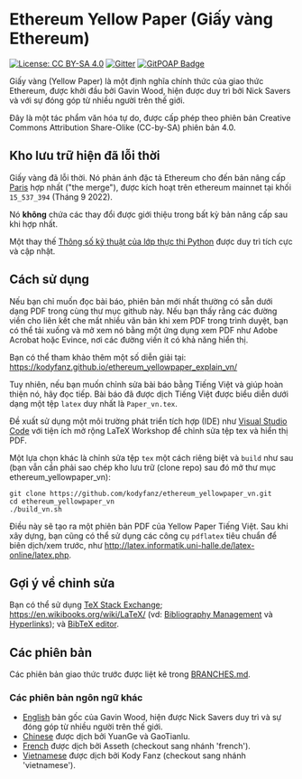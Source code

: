 # Ethereum Yellow Paper (Giấy vàng Ethereum)

[![License: CC BY-SA 4.0](https://img.shields.io/badge/License-CC%20BY--SA%204.0-lightgrey.svg)](https://creativecommons.org/licenses/by-sa/4.0/)
[![Gitter](https://badges.gitter.im/ethereum/yellowpaper.svg)](https://gitter.im/ethereum/yellowpaper?utm_source=badge&utm_medium=badge&utm_campaign=pr-badge&utm_content=badge)
[![GitPOAP Badge](https://public-api.gitpoap.io/v1/repo/ethereum/yellowpaper/badge)](https://www.gitpoap.io/gh/ethereum/yellowpaper)

Giấy vàng (Yellow Paper) là một định nghĩa chính thức của giao thức Ethereum, được khởi đầu bởi Gavin Wood, hiện được duy trì bởi Nick Savers và với sự đóng góp từ nhiều người trên thế giới.

Đây là một tác phẩm văn hóa tự do, được cấp phép theo phiên bản Creative Commons Attribution Share-Olike (CC-by-SA) phiên bản 4.0.

## Kho lưu trữ hiện đã lỗi thời

Giấy vàng đã lỗi thời. Nó phản ánh đặc tả Ethereum cho đến bản nâng cấp [Paris](https://github.com/ethereum/execution-specs/blob/master/network-upgrades/mainnet-upgrades/paris.md) hợp nhất ("the merge"), được kích hoạt trên ethereum mainnet tại khối `15_537_394` (Tháng 9 2022). 

Nó **không** chứa các thay đổi được giới thiệu trong bất kỳ bản nâng cấp sau khi hợp nhất. 

Một thay thế [Thông số kỹ thuật của lớp thực thi Python](https://ethereum.github.io/execution-specs/) được duy trì tích cực và cập nhật. 

## Cách sử dụng

Nếu bạn chỉ muốn đọc bài báo, phiên bản mới nhất thường có sẵn dưới dạng PDF trong cùng thư mục github này. Nếu bạn thấy rằng các đường viền cho liên kết che mất nhiều văn bản khi xem PDF trong trình duyệt, bạn có thể tải xuống và mở xem nó bằng một ứng dụng xem PDF như Adobe Acrobat hoặc Evince, nơi các đường viền ít có khả năng hiển thị.

Bạn có thể tham khảo thêm một số diễn giải tại: <https://kodyfanz.github.io/ethereum_yellowpaper_explain_vn/>

Tuy nhiên, nếu bạn muốn chỉnh sửa bài báo bằng Tiếng Việt và giúp hoàn thiện nó, hãy đọc tiếp. Bài báo đã được dịch Tiếng Việt được biểu diễn dưới dạng một tệp ``latex`` duy nhất là ``Paper_vn.tex``.  

Đề xuất sử dụng một môi trường phát triển tích hợp (IDE) như [Visual Studio Code](https://code.visualstudio.com/) với tiện ích mở rộng LaTeX Workshop để chỉnh sửa tệp tex và hiển thị PDF.

Một lựa chọn khác là chỉnh sửa tệp `tex` một cách riêng biệt và `build` như sau (bạn vẫn cần phải sao chép kho lưu trữ (clone repo) sau đó mở thư mục ethereum_yellowpaper_vn):

```
git clone https://github.com/kodyfanz/ethereum_yellowpaper_vn.git
cd ethereum_yellowpaper_vn
./build_vn.sh
```
Điều này sẽ tạo ra một phiên bản PDF của Yellow Paper Tiếng Việt. Sau khi xây dựng, bạn cũng có thể sử dụng các công cụ `pdflatex` tiêu chuẩn để biên dịch/xem trước, như http://latex.informatik.uni-halle.de/latex-online/latex.php.

## Gợi ý về chỉnh sửa

Bạn có thể sử dụng [TeX Stack Exchange](https://tex.stackexchange.com/); https://en.wikibooks.org/wiki/LaTeX/ (vd: [Bibliography Management](https://en.wikibooks.org/wiki/LaTeX/Bibliography_Management) và [Hyperlinks](https://en.wikibooks.org/wiki/LaTeX/Hyperlinks)); và [BibTeX editor](http://truben.no/latex/bibtex/).

## Các phiên bản

Các phiên bản giao thức trước được liệt kê trong [BRANCHES.md](./BRANCHES.md).

### Các phiên bản ngôn ngữ khác
- [English](https://github.com/ethereum/yellowpaper) bản gốc của Gavin Wood, hiện được Nick Savers duy trì và sự đóng góp từ nhiều người trên thế giới.
- [Chinese](https://github.com/yuange1024/ethereum_yellowpaper) được dịch bởi YuanGe và GaoTianlu.
- [French](https://github.com/asseth/yellowpaper) được dịch bởi Asseth (checkout sang nhánh 'french').
- [Vietnamese](https://github.com/kodyfanz/ethereum_yellowpaper_vn) được dịch bởi Kody Fanz (checkout sang nhánh 'vietnamese').
